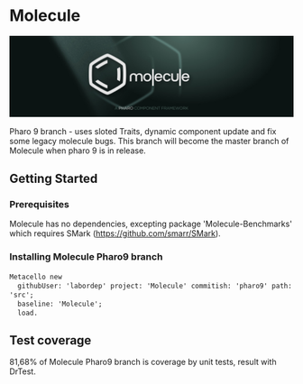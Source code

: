 # Molecule

![Molecule Logo](MoleculeBanner.jpg)

Pharo 9 branch - uses sloted Traits, dynamic component update and fix some legacy molecule bugs. 
This branch will become the master branch of Molecule when pharo 9 is in release.

## Getting Started

### Prerequisites

Molecule has no dependencies, excepting package 'Molecule-Benchmarks' which requires SMark (https://github.com/smarr/SMark).

### Installing Molecule Pharo9 branch

```smalltalk
Metacello new
  githubUser: 'labordep' project: 'Molecule' commitish: 'pharo9' path: 'src';
  baseline: 'Molecule';
  load.
```


## Test coverage

81,68% of Molecule Pharo9 branch is coverage by unit tests, result with DrTest.
